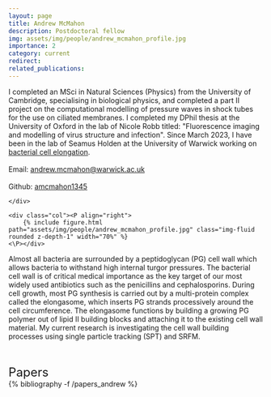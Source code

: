 ```yaml
---
layout: page
title: Andrew McMahon
description: Postdoctoral fellow
img: assets/img/people/andrew_mcmahon_profile.jpg
importance: 2
category: current
redirect: 
related_publications:
---
```


<div class="container">
  <div class="row">
    <div class="col">

I completed an MSci in Natural Sciences (Physics) from the University of Cambridge, specialising in biological physics, and completed a part II project on the computational modelling of pressure waves in shock tubes for the use on ciliated membranes. I completed my DPhil thesis at the University of Oxford in the lab of Nicole Robb titled: "Fluorescence imaging and modelling of virus
structure and infection". Since March 2023, I have been in the lab of Seamus Holden at the University of Warwick working on <a href="https://holdenlab.github.io/projects/research_cellelongation/">bacterial cell elongation</a>.
<br>
<br>
Email: andrew.mcmahon@warwick.ac.uk
<br>
<br>
Github: <a href="https://github.com/amcmahon1345/filaments">amcmahon1345</a>

    </div>

    <div class="col"><P align="right">
        {% include figure.html path="assets/img/people/andrew_mcmahon_profile.jpg" class="img-fluid rounded z-depth-1" width="70%" %}
    <\P></div>
  </div>
  <div class="row">

  Almost all bacteria are surrounded by a peptidoglycan (PG) cell wall which allows bacteria to withstand high internal turgor pressures. The bacterial cell wall is of critical medical importance as the key target of our most widely used antibiotics such as the penicillins and cephalosporins. During cell growth, most PG synthesis is carried out by a multi-protein complex called the elongasome, which inserts PG strands processively around the cell circumference. The elongasome functions by building a growing PG polymer out of lipid II building blocks and attaching it to the existing cell wall material. My current research is investigating the cell wall building processes using single particle tracking (SPT) and SRFM. 

  </div>
</div>

<br>
<br>
<font size="+2">Papers</font>

<div class="publications">
  {% bibliography -f /papers_andrew %}
</div>